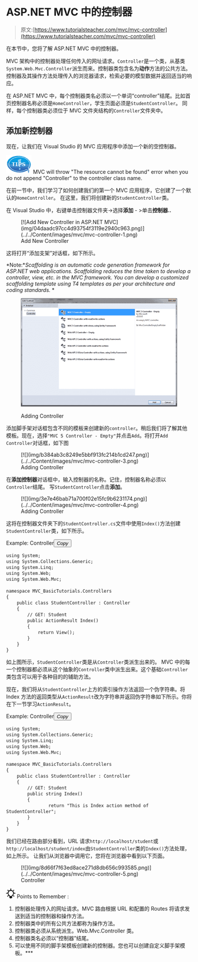 # ASP.NET MVC 中的控制器

> 原文:[https://www.tutorialsteacher.com/mvc/mvc-controller](https://www.tutorialsteacher.com/mvc/mvc-controller)

在本节中，您将了解 ASP.NET MVC 中的控制器。

MVC 架构中的控制器处理任何传入的网址请求。`Controller`是一个类，从基类`System.Web.Mvc.Controller`派生而来。控制器类包含名为**动作**方法的公共方法。控制器及其操作方法处理传入的浏览器请求，检索必要的模型数据并返回适当的响应。

在 ASP.NET MVC 中，每个控制器类名必须以一个单词“controller”结尾。比如首页控制器名称必须是`HomeController`，学生页面必须是`StudentController`。 同样，每个控制器类必须位于 MVC 文件夹结构的`Controller`文件夹中。

## 添加新控制器

现在，让我们在 Visual Studio 的 MVC 应用程序中添加一个新的空控制器。

![](img/751bca76a769f8ad315ebee3fdf7d98e.png)  MVC will throw "The resource cannot be found" error when you do not append "Controller" to the controller class name.

在前一节中，我们学习了如何创建我们的第一个 MVC 应用程序，它创建了一个默认的`HomeController`。 在这里，我们将创建新的`StudentController`类。

在 Visual Studio 中，右键单击控制器文件夹->选择**添加** - >单击**控制器..**

<figure>[![Add New Controller in ASP.NET MVC](img/04daadc97cc4d93754f3119e2940c963.png)](../../Content/images/mvc/mvc-controller-1.png) 

<figcaption>Add New Controller</figcaption>

</figure>

这将打开“添加支架”对话框，如下所示。

*Note:**Scaffolding is an automatic code generation framework for ASP.NET web applications. Scaffolding reduces the time taken to develop a controller, view, etc. in the MVC framework. You can develop a customized scaffolding template using T4 templates as per your architecture and coding standards.* *<figure>[![](img/b064e07d660038ee1400956ad4959305.png)](../../Content/images/mvc/mvc-controller-2.png) 

<figcaption>Adding Controller</figcaption>

</figure>

添加脚手架对话框包含不同的模板来创建新的`controller`。稍后我们将了解其他模板。现在，选择`"MVC 5 Controller - Empty"`并点击`Add`。将打开`Add Controller`对话框，如下图

<figure>[![](img/b384ab3c8249e5bbf913fc214b1cd247.png)](../../Content/images/mvc/mvc-controller-3.png) 

<figcaption>Adding Controller</figcaption>

</figure>

在**添加控制器**对话框中，输入控制器的名称。记住，控制器名称必须以`Controller`结尾。 写`StudentController`点击**添加**。

<figure>[![](img/3e7e46bab71a700f02e15fc9b6231174.png)](../../Content/images/mvc/mvc-controller-4.png) 

<figcaption>Adding Controller</figcaption>

</figure>

这将在控制器文件夹下的`StudentController.cs`文件中使用`Index()`方法创建`StudentController`类，如下所示。

Example: Controller<button class="copy-btn pull-right" title="Copy example code">*Copy*</button> 

```
using System;
using System.Collections.Generic;
using System.Linq;
using System.Web;
using System.Web.Mvc;

namespace MVC_BasicTutorials.Controllers
{
    public class StudentController : Controller
    {
        // GET: Student
        public ActionResult Index()
        {
            return View();
        }
    }
} 
```

如上图所示，`StudentController`类是从`Controller`类派生出来的。 MVC 中的每一个控制器都必须从这个抽象的`Controller`类中派生出来。这个基础`Controller`类包含可以用于各种目的的辅助方法。

现在，我们将从`StudentController`上方的索引操作方法返回一个伪字符串。将 Index 方法的返回类型从`ActionResult`改为字符串并返回伪字符串如下所示。你将在下一节学习`ActionResult`。

Example: Controller<button class="copy-btn pull-right" title="Copy example code">*Copy*</button> 

```
using System;
using System.Collections.Generic;
using System.Linq;
using System.Web;
using System.Web.Mvc;

namespace MVC_BasicTutorials.Controllers
{
    public class StudentController : Controller
    {
        // GET: Student
        public string Index()
        {
                return "This is Index action method of StudentController";
        }
    }
} 
```

我们已经在路由部分看到，URL 请求`http://localhost/student`或`http://localhost/student/index`由`StudentController`类的`Index()`方法处理，如上所示。 让我们从浏览器中调用它，您将在浏览器中看到以下页面。

<figure>[![](img/8d66f7f63ed8ace271d8db656c993585.png)](../../Content/images/mvc/mvc-controller-5.png) 

<figcaption>Controller</figcaption>

</figure>

![](img/85db52f5404f0c468e1b194aa487d6a1.png)  Points to Remember :

1.  控制器处理传入的网址请求。MVC 路由根据 URL 和配置的 Routes 将请求发送到适当的控制器和操作方法。
2.  控制器类中的所有公共方法都称为操作方法。
3.  控制器类必须从系统派生。Web.Mvc.Controller 类。
4.  控制器类名必须以“控制器”结尾。
5.  可以使用不同的脚手架模板创建新的控制器。您也可以创建自定义脚手架模板。***